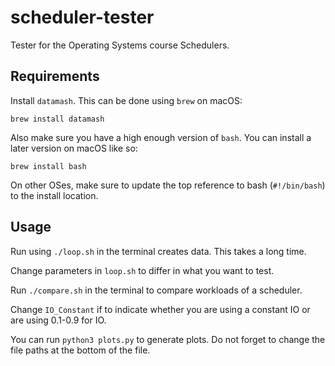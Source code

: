 # scheduler-tester
Tester for the Operating Systems course Schedulers. 

## Requirements
Install `datamash`. This can be done using `brew` on macOS:

```
brew install datamash
```

Also make sure you have a high enough version of `bash`. You can install a later version on macOS like so:

`brew install bash`

On other OSes, make sure to update the top reference to bash (`#!/bin/bash`) to the install location.

## Usage
Run using `./loop.sh` in the terminal creates data. This takes a long time. 

Change parameters in `loop.sh` to differ in what you want to test.

Run `./compare.sh` in the terminal to compare workloads of a scheduler. 

Change `IO_Constant` if to indicate whether you are using a constant IO or are using 0.1-0.9 for IO.

You can run `python3 plots.py` to generate plots. Do not forget to change the file paths at the bottom of the file.

